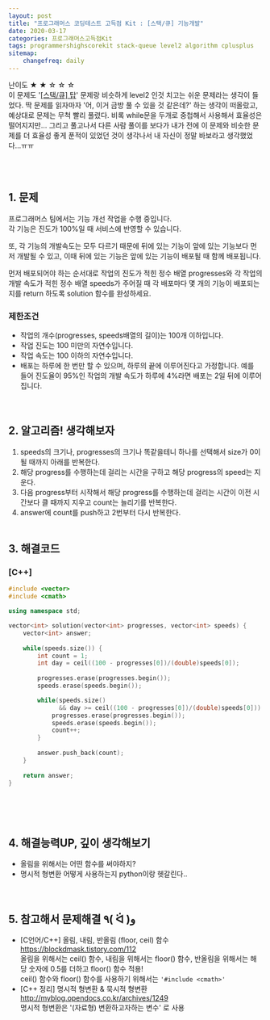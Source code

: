 ```yaml
---
layout: post
title: "프로그래머스 코딩테스트 고득점 Kit : [스택/큐] 기능개발"
date: 2020-03-17
categories: 프로그래머스고득점Kit
tags: programmershighscorekit stack-queue level2 algorithm cplusplus
sitemap:
    changefreq: daily
---
```


난이도 ★ ★ ☆ ☆ ☆  
이 문제도 '[[스택/큐] 탑](https://0pencoding.github.io/%ED%94%84%EB%A1%9C%EA%B7%B8%EB%9E%98%EB%A8%B8%EC%8A%A4%EA%B3%A0%EB%93%9D%EC%A0%90kit/2020/03/11/%EC%8A%A4%ED%83%9D-%ED%81%90_%ED%83%91_level2.html)' 문제랑 비슷하게 level2 인것 치고는 쉬운 문제라는 생각이 들었다. 딱 문제를 읽자마자 '어, 이거 금방 풀 수 있을 것 같은데?' 하는 생각이 떠올랐고, 예상대로 문제는 무척 빨리 풀렸다. 비록 while문을 두개로 중첩해서 사용해서 효율성은 떨어지지만... 그리고 풀고나서 다른 사람 풀이를 보다가 내가 전에 이 문제와 비슷한 문제를 더 효율성 좋게 푼적이 있었던 것이 생각나서 내 자신이 정말 바보라고 생각했었다...ㅠㅠ  
<br/>

<br/>

## 1. 문제
프로그래머스 팀에서는 기능 개선 작업을 수행 중입니다.  
각 기능은 진도가 100%일 때 서비스에 반영할 수 있습니다.  

또, 각 기능의 개발속도는 모두 다르기 때문에 뒤에 있는 기능이 앞에 있는 기능보다 먼저 개발될 수 있고, 이때 뒤에 있는 기능은 앞에 있는 기능이 배포될 때 함께 배포됩니다.  

먼저 배포되어야 하는 순서대로 작업의 진도가 적힌 정수 배열 progresses와 각 작업의 개발 속도가 적힌 정수 배열 speeds가 주어질 때 각 배포마다 몇 개의 기능이 배포되는지를 return 하도록 solution 함수를 완성하세요.

### 제한조건
- 작업의 개수(progresses, speeds배열의 길이)는 100개 이하입니다.
- 작업 진도는 100 미만의 자연수입니다.
- 작업 속도는 100 이하의 자연수입니다.
- 배포는 하루에 한 번만 할 수 있으며, 하루의 끝에 이루어진다고 가정합니다. 예를 들어 진도율이 95%인 작업의 개발 속도가 하루에 4%라면 배포는 2일 뒤에 이루어집니다.
<br/><br/><br/>

## 2. 알고리즘! 생각해보자
1) speeds의 크기나, progresses의 크기나 똑같을테니 하나를 선택해서 size가 0이 될 때까지 아래를 반복한다.  
2) 해당 progress를 수행하는데 걸리는 시간을 구하고 해당 progress의 speed는 지운다.  
3) 다음 progress부터 시작해서 해당 progress를 수행하는데 걸리는 시간이 이전 시간보다 클 때까지 지우고 count는 늘리기를 반복한다.  
4) answer에 count를 push하고 2번부터 다시 반복한다.
<br/><br/>

## 3. 해결코드
### [C++]
```c++
#include <vector>
#include <cmath>

using namespace std;

vector<int> solution(vector<int> progresses, vector<int> speeds) {
    vector<int> answer;
    
    while(speeds.size()) {
        int count = 1;
        int day = ceil((100 - progresses[0])/(double)speeds[0]);
        
        progresses.erase(progresses.begin());
        speeds.erase(speeds.begin());

        while(speeds.size() 
              && day >= ceil((100 - progresses[0])/(double)speeds[0])) {
            progresses.erase(progresses.begin());
            speeds.erase(speeds.begin());
            count++;
        }
        
        answer.push_back(count);
    }
    
    return answer;
}
```
<br/><br/><br/>

## 4. 해결능력UP, 깊이 생각해보기
- 올림을 위해서는 어떤 함수를 써야하지?
- 명시적 형변환 어떻게 사용하는지 python이랑 헷갈린다..
<br/><br/><br/>

## 5. 참고해서 문제해결 ٩( ᐛ )و
- [C언어/C++] 올림, 내림, 반올림 (floor, ceil) 함수 <https://blockdmask.tistory.com/112>  
올림을 위해서는 ceil() 함수, 내림을 위해서는 floor() 함수, 반올림을 위해서는 해당 숫자에 0.5를 더하고 floor() 함수 적용!  
ceil() 함수와 floor() 함수를 사용하기 위해서는 `'#include <cmath>'`
- [C++ 정리] 명시적 형변환 & 묵시적 형변환 <http://myblog.opendocs.co.kr/archives/1249>  
명시적 형변환은 '(자료형) 변환하고자하는 변수' 로 사용
<br/><br/><br/>